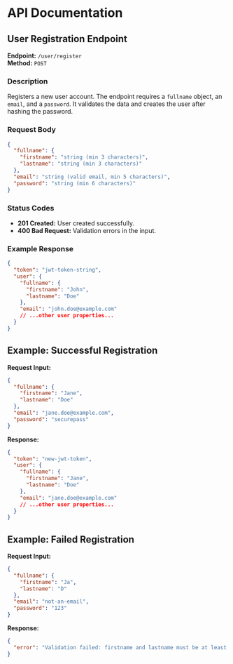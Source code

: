 # API Documentation

## User Registration Endpoint

**Endpoint:** `/user/register`  
**Method:** `POST`

### Description
Registers a new user account. The endpoint requires a `fullname` object, an `email`, and a `password`. It validates the data and creates the user after hashing the password.

### Request Body
```json
{
  "fullname": {
    "firstname": "string (min 3 characters)",
    "lastname": "string (min 3 characters)"
  },
  "email": "string (valid email, min 5 characters)",
  "password": "string (min 6 characters)"
}
```

### Status Codes
- **201 Created:** User created successfully.
- **400 Bad Request:** Validation errors in the input.

### Example Response
```json
{
  "token": "jwt-token-string",
  "user": {
    "fullname": {
      "firstname": "John",
      "lastname": "Doe"
    },
    "email": "john.doe@example.com"
    // ...other user properties...
  }
}
```

## Example: Successful Registration

**Request Input:**
```json
{
  "fullname": {
    "firstname": "Jane",
    "lastname": "Doe"
  },
  "email": "jane.doe@example.com",
  "password": "securepass"
}
```

**Response:**
```json
{
  "token": "new-jwt-token",
  "user": {
    "fullname": {
      "firstname": "Jane",
      "lastname": "Doe"
    },
    "email": "jane.doe@example.com"
    // ...other user properties...
  }
}
```

## Example: Failed Registration

**Request Input:**
```json
{
  "fullname": {
    "firstname": "Ja",
    "lastname": "D"
  },
  "email": "not-an-email",
  "password": "123"
}
```

**Response:**
```json
{
  "error": "Validation failed: firstname and lastname must be at least 3 characters, valid email required, and password must be at least 6 characters."
}
```
